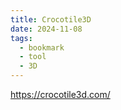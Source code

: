 ```yaml
---
title: Crocotile3D
date: 2024-11-08
tags:
  - bookmark
  - tool
  - 3D
---
```

https://crocotile3d.com/